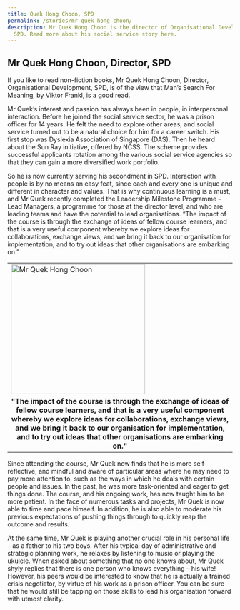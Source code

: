 ```yaml
---
title: Quek Hong Choon, SPD
permalink: /stories/mr-quek-hong-choon/
description: Mr Quek Hong Choon is the director of Organisational Development in
  SPD. Read more about his social service story here.
---
```



## Mr Quek Hong Choon, Director, SPD
If you like to read non-fiction books, Mr Quek Hong Choon, Director, Organisational Development, SPD, is of the view that Man’s Search For Meaning, by Viktor Frankl, is a good read.

Mr Quek’s interest and passion has always been in people, in interpersonal interaction. Before he joined the social service sector, he was a prison officer for 14 years. He felt the need to explore other areas, and social service turned out to be a natural choice for him for a career switch. His first stop was Dyslexia Association of Singapore (DAS). Then he heard about the Sun Ray initiative, offered by NCSS. The scheme provides successful applicants rotation among the various social service agencies so that they can gain a more diversified work portfolio.

So he is now currently serving his secondment in SPD. Interaction with people is by no means an easy feat, since each and every one is unique and different in character and values. That is why continuous learning is a must, and Mr Quek recently completed the Leadership Milestone Programme – Lead Managers, a programme for those at the director level, and who are leading teams and have the potential to lead organisations. “The impact of the course is through the exchange of ideas of fellow course learners, and that is a very useful component whereby we explore ideas for collaborations, exchange views, and we bring it back to our organisation for implementation, and to try out ideas that other organisations are embarking on.”

<table>
	<tbody>
		<tr>
			<td><img alt="Mr Quek Hong Choon" src="/images/stories/pages/mr-quek-hong-choon.jpg" style="width: 300px; height: 291px;" /></td>
		</tr>
		<tr>
			<td style="text-align: center;"><strong style="text-align: center;">"The impact of the course is through the exchange of ideas of fellow course learners, and that is a very useful component whereby we explore ideas for collaborations, exchange views, and we bring it back to our organisation for implementation, and to try out ideas that other organisations are embarking on."</strong></td>
		</tr>
	</tbody>
</table>

Since attending the course, Mr Quek now finds that he is more self-reflective, and mindful and aware of particular areas where he may need to pay more attention to, such as the ways in which he deals with certain people and issues. In the past, he was more task-oriented and eager to get things done. The course, and his ongoing work, has now taught him to be more patient. In the face of numerous tasks and projects, Mr Quek is now able to time and pace himself. In addition, he is also able to moderate his previous expectations of pushing things through to quickly reap the outcome and results.

At the same time, Mr Quek is playing another crucial role in his personal life – as a father to his two boys. After his typical day of administrative and strategic planning work, he relaxes by listening to music or playing the ukulele. When asked about something that no one knows about, Mr Quek shyly replies that there is one person who knows everything – his wife! However, his peers would be interested to know that he is actually a trained crisis negotiator, by virtue of his work as a prison officer. You can be sure that he would still be tapping on those skills to lead his organisation forward with utmost clarity.
